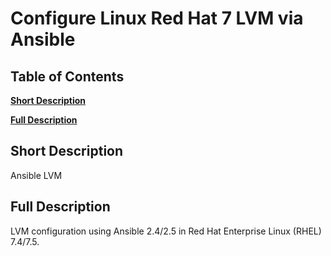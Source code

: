 # Configure Linux Red Hat 7 LVM via Ansible

## Table of Contents
**[Short Description](#short-description)**

**[Full Description](#full-description)**

## Short Description
Ansible LVM

## Full Description
LVM configuration using Ansible 2.4/2.5 in Red Hat Enterprise Linux (RHEL) 7.4/7.5.
